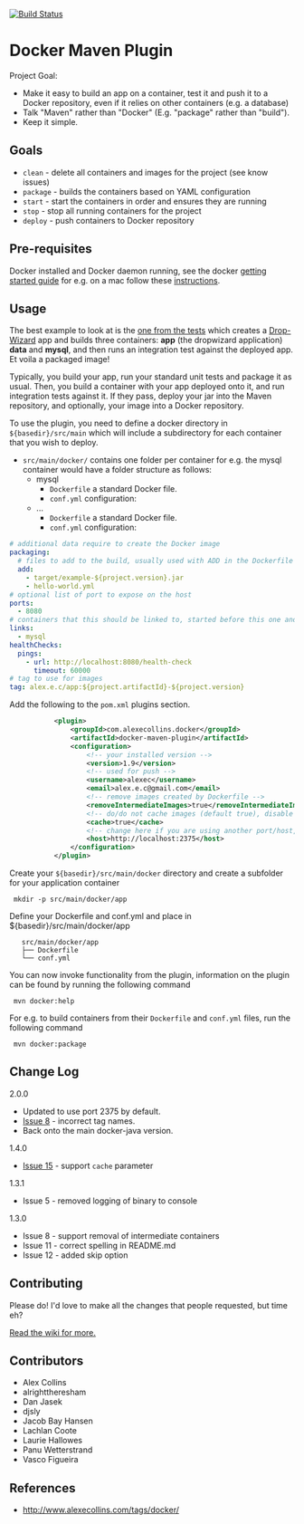 [![Build Status](https://travis-ci.org/alexec/docker-maven-plugin.svg?branch=master)](https://travis-ci.org/alexec/docker-maven-plugin)

Docker Maven Plugin
===
Project Goal:

* Make it easy to build an app on a container, test it and push it to a Docker repository, even if it relies on other containers (e.g. a database)
* Talk "Maven" rather than "Docker" (E.g. "package" rather than "build").
* Keep it simple.

Goals
---
* `clean` - delete all containers and images for the project (see know issues)
* `package` - builds the containers based on YAML configuration
* `start` - start the containers in order and ensures they are running
* `stop` - stop all running containers for the project
* `deploy` - push containers to Docker repository

Pre-requisites
---
Docker installed and Docker daemon running, see the docker [getting started guide](https://www.docker.io/gettingstarted/) for e.g. on a mac follow these [instructions](http://docs.docker.io/en/latest/installation/mac/).

Usage
---
The best example to look at is the [one from the tests](src/it/build-test-it) which creates a [Drop-Wizard](https://dropwizard.github.io/dropwizard/) app and builds three containers: __app__ (the dropwizard application) __data__ and __mysql__, and then runs an integration test against the deployed app. Et voila a packaged image!

Typically, you build your app, run your standard unit tests and package it as usual. Then, you build a container with your app deployed onto it, and run integration tests against it. If they pass, deploy your jar into the Maven repository, and optionally, your image into a Docker repository.

To use the plugin, you need to define a docker directory in `${basedir}/src/main` which will include a subdirectory for each container that you wish to deploy.

- `src/main/docker/` contains one folder per container for e.g. the mysql container would have a folder structure as follows:
    - mysql
        - `Dockerfile` a standard Docker file.
        - `conf.yml` configuration:
    - ...
        - `Dockerfile` a standard Docker file.
        - `conf.yml` configuration:

```yml
# additional data require to create the Docker image
packaging:
  # files to add to the build, usually used with ADD in the Dockerfile
  add:
    - target/example-${project.version}.jar
    - hello-world.yml
# optional list of port to expose on the host
ports:
  - 8080
# containers that this should be linked to, started before this one and stopped afterwards
links:
  - mysql
healthChecks:
  pings:
    - url: http://localhost:8080/health-check
      timeout: 60000
# tag to use for images
tag: alex.e.c/app:${project.artifactId}-${project.version}
 ```

Add the following to the `pom.xml` plugins section.

 ```pom.xml
            <plugin>
                <groupId>com.alexecollins.docker</groupId>
                <artifactId>docker-maven-plugin</artifactId>
                <configuration>
                    <!-- your installed version -->
                    <version>1.9</version>
                    <!-- used for push -->
                    <username>alexec</username>
                    <email>alex.e.c@gmail.com</email>
                    <!-- remove images created by Dockerfile -->
                    <removeIntermediateImages>true</removeIntermediateImages>
                    <!-- do/do not cache images (default true), disable to get the freshest images -->
                    <cache>true</cache>
                    <!-- change here if you are using another port/host, e.g. 4243 -->
                    <host>http://localhost:2375</host>
                </configuration>
            </plugin>
 ```

Create your `${basedir}/src/main/docker` directory and create a subfolder for your application container

     mkdir -p src/main/docker/app
 
Define your Dockerfile and conf.yml and place in ${basedir}/src/main/docker/app

 ```tree
    src/main/docker/app
    ├── Dockerfile
    └── conf.yml
 ```

You can now invoke functionality from the plugin, information on the plugin can be found by running the following command

     mvn docker:help

For e.g. to build containers from their `Dockerfile` and `conf.yml` files, run the following command

     mvn docker:package

Change Log
---
2.0.0

* Updated to use port 2375 by default.
* [Issue 8](https://github.com/alexec/docker-maven-plugin/issues/8) - incorrect tag names.
* Back onto the main docker-java version.

1.4.0

* [Issue 15](https://github.com/alexec/docker-maven-plugin/issues/15) - support `cache` parameter

1.3.1

* Issue 5 - removed logging of binary to console 

1.3.0

* Issue 8 - support removal of intermediate containers
* Issue 11 - correct spelling in README.md
* Issue 12 - added skip option

Contributing
---
Please do! I'd love to make all the changes that people requested, but time eh?
 
[Read the wiki for more.](https://github.com/alexec/docker-maven-plugin/wiki)
 
Contributors
---
* Alex Collins 
* alrighttheresham
* Dan Jasek
* djsly
* Jacob Bay Hansen
* Lachlan Coote
* Laurie Hallowes
* Panu Wetterstrand
* Vasco Figueira

References
---
* http://www.alexecollins.com/tags/docker/

